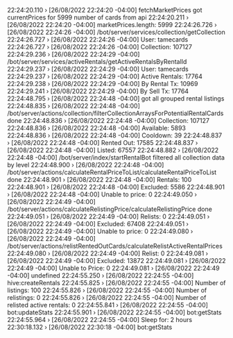 22:24:20.110 › [26/08/2022 22:24:20 -04:00] fetchMarketPrices got currentPrices for 5999 number of cards from api
22:24:20.211 › [26/08/2022 22:24:20 -04:00] marketPrices.length: 5999
22:24:26.726 › [26/08/2022 22:24:26 -04:00] /bot/server/services/collection/getCollection
22:24:26.727 › [26/08/2022 22:24:26 -04:00] User: tamecards
22:24:26.727 › [26/08/2022 22:24:26 -04:00] Collection: 107127
22:24:29.236 › [26/08/2022 22:24:29 -04:00] /bot/server/services/activeRentals/getActiveRentalsByRentalId
22:24:29.237 › [26/08/2022 22:24:29 -04:00] User: tamecards
22:24:29.237 › [26/08/2022 22:24:29 -04:00] Active Rentals: 17764
22:24:29.238 › [26/08/2022 22:24:29 -04:00] By Rental Tx: 10969
22:24:29.241 › [26/08/2022 22:24:29 -04:00] By Sell Tx: 17764
22:24:48.795 › [26/08/2022 22:24:48 -04:00] got all grouped rental listings
22:24:48.835 › [26/08/2022 22:24:48 -04:00] /bot/server/actions/collection/filterCollectionArraysForPotentialRentalCards done
22:24:48.836 › [26/08/2022 22:24:48 -04:00] Collection: 107127
22:24:48.836 › [26/08/2022 22:24:48 -04:00] Available: 5893
22:24:48.836 › [26/08/2022 22:24:48 -04:00] Cooldown: 39
22:24:48.837 › [26/08/2022 22:24:48 -04:00] Rented Out: 17585
22:24:48.837 › [26/08/2022 22:24:48 -04:00] Listed: 67557
22:24:48.882 › [26/08/2022 22:24:48 -04:00] /bot/server/index/startRentalBot filtered all collection data by level
22:24:48.900 › [26/08/2022 22:24:48 -04:00] /bot/server/actions/calculateRentalPriceToList/calculateRentalPriceToList done
22:24:48.901 › [26/08/2022 22:24:48 -04:00] Rentals: 100
22:24:48.901 › [26/08/2022 22:24:48 -04:00] Excluded: 5586
22:24:48.901 › [26/08/2022 22:24:48 -04:00] Unable to price: 0
22:24:49.050 › [26/08/2022 22:24:49 -04:00] /bot/server/actions/calculateRelistingPrice/calculateRelistingPrice done
22:24:49.051 › [26/08/2022 22:24:49 -04:00] Relists: 0
22:24:49.051 › [26/08/2022 22:24:49 -04:00] Excluded: 67408
22:24:49.051 › [26/08/2022 22:24:49 -04:00] Unable to price: 0
22:24:49.080 › [26/08/2022 22:24:49 -04:00] /bot/server/actions/relistRentedOutCards/calculateRelistActiveRentalPrices
22:24:49.080 › [26/08/2022 22:24:49 -04:00] Relist: 0
22:24:49.081 › [26/08/2022 22:24:49 -04:00] Excluded: 13872
22:24:49.081 › [26/08/2022 22:24:49 -04:00] Unable to Price: 0
22:24:49.081 › [26/08/2022 22:24:49 -04:00] undefined
22:24:55.250 › [26/08/2022 22:24:55 -04:00] hive:createRentals
22:24:55.825 › [26/08/2022 22:24:55 -04:00] Number of listings: 100
22:24:55.826 › [26/08/2022 22:24:55 -04:00] Number of relistings: 0
22:24:55.826 › [26/08/2022 22:24:55 -04:00] Number of relisted active rentals: 0
22:24:55.841 › [26/08/2022 22:24:55 -04:00] bot:updateStats
22:24:55.901 › [26/08/2022 22:24:55 -04:00] bot:getStats
22:24:55.964 › [26/08/2022 22:24:55 -04:00] Sleep for: 2 hours
22:30:18.132 › [26/08/2022 22:30:18 -04:00] bot:getStats
